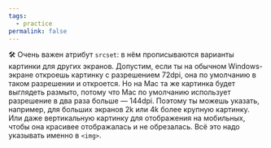 ```yaml
---
tags:
  - practice
permalink: false
---
```


🛠 Очень важен атрибут `srcset`: в нём прописываются варианты картинки для других экранов. Допустим, если ты на обычном Windows-экране откроешь картинку с разрешением 72dpi, она по умолчанию в таком разрешении и откроется. Но на Mac та же картинка будет выглядеть размыто, потому что Mac по умолчанию использует разрешение в два раза больше — 144dpi. Поэтому ты можешь указать, например, для больших экранов 2k или 4k более крупную картинку. Или даже вертикальную картинку для отображения на мобильных, чтобы она красивее отображалась и не обрезалась. Всё это надо указывать именно в `<img>`.
